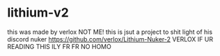 # lithium-v2
this was made by verlox NOT ME!
this is jsut a project to shit light of his discord nuker
https://github.com/verlox/Lithium-Nuker-2 
VERLOX IF UR READING THIS ILY FR FR NO HOMO
